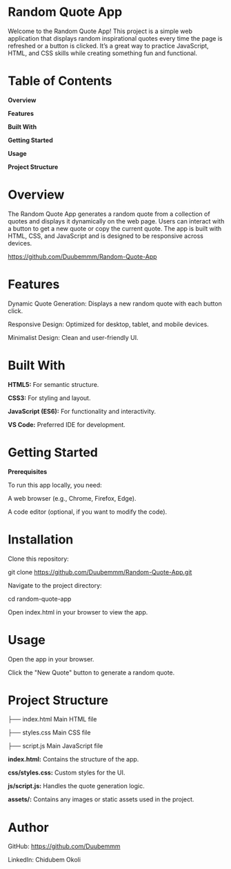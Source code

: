 # Random Quote App

Welcome to the Random Quote App! This project is a simple web application that displays random inspirational quotes every time the page is refreshed or a button is clicked. It’s a great way to practice JavaScript, HTML, and CSS skills while creating something fun and functional.

# Table of Contents

**Overview**

**Features**

**Built With**

**Getting Started**

**Usage**

**Project Structure**

# Overview

The Random Quote App generates a random quote from a collection of quotes and displays it dynamically on the web page. Users can interact with a button to get a new quote or copy the current quote. The app is built with HTML, CSS, and JavaScript and is designed to be responsive across devices.

https://github.com/Duubemmm/Random-Quote-App

# Features

Dynamic Quote Generation: Displays a new random quote with each button click.

Responsive Design: Optimized for desktop, tablet, and mobile devices.

Minimalist Design: Clean and user-friendly UI.

# Built With

**HTML5:** For semantic structure.

**CSS3:** For styling and layout.

**JavaScript (ES6):** For functionality and interactivity.

**VS Code:** Preferred IDE for development.

# Getting Started

**Prerequisites**

To run this app locally, you need:

A web browser (e.g., Chrome, Firefox, Edge).

A code editor (optional, if you want to modify the code).

# Installation

Clone this repository:

git clone https://github.com/Duubemmm/Random-Quote-App.git

Navigate to the project directory:

cd random-quote-app

Open index.html in your browser to view the app.

# Usage

Open the app in your browser.

Click the "New Quote" button to generate a random quote.

# Project Structure

├── index.html            Main HTML file

├── styles.css            Main CSS file

├── script.js             Main JavaScript file

    
**index.html:** Contains the structure of the app.

**css/styles.css:** Custom styles for the UI.

**js/script.js:**  Handles the quote generation logic.

**assets/:** Contains any images or static assets used in the project.

# Author

GitHub: https://github.com/Duubemmm

LinkedIn: Chidubem Okoli
